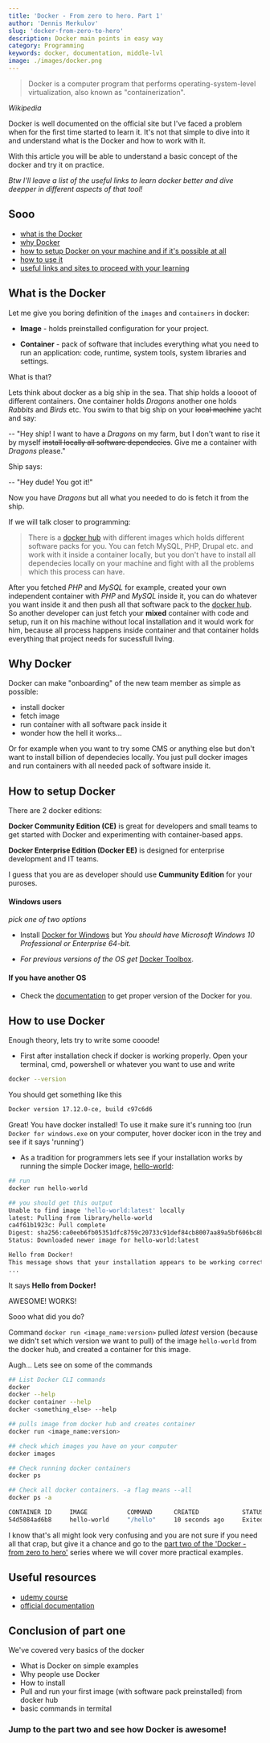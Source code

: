 ```yaml
---
title: 'Docker - From zero to hero. Part 1'
author: 'Dennis Merkulov'
slug: 'docker-from-zero-to-hero'
description: Docker main points in easy way
category: Programming
keywords: docker, documentation, middle-lvl
image: ./images/docker.png
---
```


> Docker is a computer program that performs operating-system-level virtualization, also known as "containerization".

<cite>Wikipedia</cite>

Docker is well documented on the official site but I've faced a problem when for the first time started to learn it. It's not that simple to dive into it and understand what is the Docker and how to work with it.

With this article you will be able to understand a basic concept of the docker and try it on practice.

_Btw I'll leave a list of the useful links to learn docker better and dive deepper in different aspects of that tool!_

## Sooo

- [what is the Docker](#what)
- [why Docker](#why)
- [how to setup Docker on your machine and if it's possible at all](#setup)
- [how to use it](#commands)
- [useful links and sites to proceed with your learning](#links)

## <a name="what"></a>What is the Docker

Let me give you boring definition of the `images` and `containers` in docker:

- **Image** - holds preinstalled configuration for your project.

- **Container** - pack of software that includes everything what you need to run an application: code, runtime, system tools, system libraries and settings.

What is that?

Lets think about docker as a big ship in the sea. That ship holds a loooot of different containers. One container holds _Dragons_ another one holds _Rabbits_ and _Birds_ etc. You swim to that big ship on your ~~local machine~~ yacht and say:

-- "Hey ship! I want to have a _Dragons_ on my farm, but I don't want to rise it by myself ~~install locally all software dependecies~~. Give me a container with _Dragons_ please."

Ship says:

-- "Hey dude! You got it!"

Now you have _Dragons_ but all what you needed to do is fetch it from the ship.

If we will talk closer to programming:

> There is a [docker hub](https://hub.docker.com) with different images which holds different software packs for you. You can fetch MySQL, PHP, Drupal etc. and work with it inside a container locally, but you don't have to install all dependecies locally on your machine and fight with all the problems which this process can have.

After you fetched _PHP_ and _MySQL_ for example, created your own independent container with _PHP_ and _MySQL_ inside it, you can do whatever you want inside it and then push all that software pack to the [docker hub](https://hub.docker.com). So another developer can just fetch your **mixed** container with code and setup, run it on his machine without local installation and it would work for him, because all process happens inside container and that container holds everything that project needs for sucessfull living.

## <a name="why"></a>Why Docker

Docker can make "onboarding" of the new team member as simple as possible:

- install docker
- fetch image
- run container with all software pack inside it
- wonder how the hell it works...

Or for example when you want to try some CMS or anything else but don't want to install billion of dependecies locally. You just pull docker images and run containers with all needed pack of software inside it.

## <a name="setup"></a>How to setup Docker

There are 2 docker editions:

**Docker Community Edition (CE)** is great for developers and small teams to get started with Docker and experimenting with container-based apps.

**Docker Enterprise Edition (Docker EE)** is designed for enterprise development and IT teams.

I guess that you are as developer should use **Cummunity Edition** for your puroses.

#### Windows users

_pick one of two options_

- Install [Docker for Windows](https://store.docker.com/editions/community/docker-ce-desktop-windows) but _You should have Microsoft Windows 10 Professional or Enterprise 64-bit._

- _For previous versions of the OS get_ [Docker Toolbox](https://docs.docker.com/toolbox/overview/).

#### If you have another OS

- Check the [documentation](https://docs.docker.com/install/) to get proper version of the Docker for you.

## <a name="commands"></a>How to use Docker

Enough theory, lets try to write some cooode!

- First after installation check if docker is working properly. Open your terminal, cmd, powershell or whatever you want to use and write

```bash
docker --version
```

You should get something like this

```bash
Docker version 17.12.0-ce, build c97c6d6
```

Great! You have docker installed! To use it make sure it's running too (run `Docker for windows.exe` on your computer, hover docker icon in the trey and see if it says 'running')

- As a tradition for programmers lets see if your installation works by running the simple Docker image, [hello-world](https://hub.docker.com/_/hello-world/):

```bash
## run
docker run hello-world

## you should get this output
Unable to find image 'hello-world:latest' locally
latest: Pulling from library/hello-world
ca4f61b1923c: Pull complete
Digest: sha256:ca0eeb6fb05351dfc8759c20733c91def84cb8007aa89a5bf606bc8b315b9fc7
Status: Downloaded newer image for hello-world:latest

Hello from Docker!
This message shows that your installation appears to be working correctly.
...
```

It says **Hello from Docker!**

AWESOME! WORKS!

Sooo what did you do?

Command `docker run <image_name:version>` pulled _latest_ version (because we didn't set which version we want to pull) of the image `hello-world` from the docker hub, and created a container for this image.

Augh... Lets see on some of the commands

```bash
## List Docker CLI commands
docker
docker --help
docker container --help
docker <something_else> --help

## pulls image from docker hub and creates container
docker run <image_name:version>

## check which images you have on your computer
docker images

## Check running docker containers
docker ps

## Check all docker containers. -a flag means --all
docker ps -a

CONTAINER ID     IMAGE           COMMAND      CREATED            STATUS
54d5084ad6b8     hello-world     "/hello"     10 seconds ago     Exited (0) 19 seconds ago
```

I know that's all might look very confusing and you are not sure if you need all that crap, but give it a chance and go to the [part two of the 'Docker - from zero to hero']() series where we will cover more practical examples.

## <a name="links"></a>Useful resources

- [udemy course](https://www.udemy.com/docker-mastery/)
- [official documentation](https://docs.docker.com/)

## Conclusion of part one

We've covered very basics of the docker

- What is Docker on simple examples
- Why people use Docker
- How to install
- Pull and run your first image (with software pack preinstalled) from docker hub
- basic commands in termital

### Jump to the part two and see how Docker is awesome!

<!--
- Pull and run real programming software packs on your computer
- Dockerfile to organize your project
- Make things easier with `docker-compose`
- docker-compose terminal commands

Thank you! And stay tuned! -->
